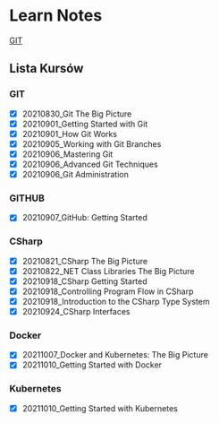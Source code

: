 # Learn Notes

[GIT](/Git/README.MD)

## Lista Kursów

### GIT

- [x] 20210830_Git The Big Picture
- [x] 20210901_Getting Started with Git
- [x] 20210901_How Git Works
- [x] 20210905_Working with Git Branches
- [x] 20210906_Mastering Git
- [x] 20210906_Advanced Git Techniques
- [x] 20210906_Git Administration

### GITHUB

- [x] 20210907_GitHub: Getting Started

### CSharp

- [x] 20210821_CSharp The Big Picture
- [x] 20210822_NET Class Libraries The Big Picture
- [x] 20210918_CSharp Getting Started
- [x] 20210918_Controlling Program Flow in CSharp
- [x] 20210918_Introduction to the CSharp Type System
- [x] 20210924_CSharp Interfaces

### Docker

- [x] 20211007_Docker and Kubernetes: The Big Picture
- [x] 20211010_Getting Started with Docker

### Kubernetes

- [x] 20211010_Getting Started with Kubernetes
